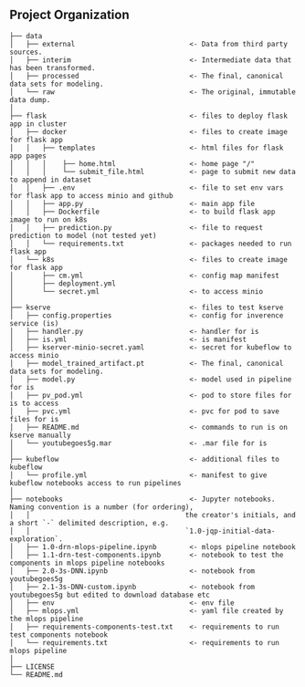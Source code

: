 Project Organization
------------

    ├── data
    │   ├── external                            <- Data from third party sources.
    │   ├── interim                             <- Intermediate data that has been transformed.
    │   ├── processed                           <- The final, canonical data sets for modeling.
    │   └── raw                                 <- The original, immutable data dump.
    │
    ├── flask                                   <- files to deploy flask app in cluster
    │   ├── docker                              <- files to create image for flask app
    │   │   ├── templates                       <- html files for flask app pages
    │   │   │    ├── home.html                  <- home page "/"
    │   │   │    └── submit_file.html           <- page to submit new data to append in dataset
    │   │   ├── .env                            <- file to set env vars for flask app to access minio and github
    │   │   ├── app.py                          <- main app file
    │   │   ├── Dockerfile                      <- to build flask app image to run on k8s
    │   │   ├── prediction.py                   <- file to request prediction to model (not tested yet)
    │   │   └── requirements.txt                <- packages needed to run flask app
    │   └── k8s                                 <- files to create image for flask app
    │       ├── cm.yml                          <- config map manifest
    │       ├── deployment.yml  
    │       └── secret.yml                      <- to access minio
    │
    ├── kserve                                  <- files to test kserve
    │   ├── config.properties                   <- config for inverence service (is)
    │   ├── handler.py                          <- handler for is
    │   ├── is.yml                              <- is manifest
    │   ├── kserver-minio-secret.yaml           <- secret for kubeflow to access minio
    │   ├── model_trained_artifact.pt           <- The final, canonical data sets for modeling.
    │   ├── model.py                            <- model used in pipeline for is
    │   ├── pv_pod.yml                          <- pod to store files for is to access
    │   ├── pvc.yml                             <- pvc for pod to save files for is
    │   ├── README.md                           <- commands to run is on kserve manually
    │   └── youtubegoes5g.mar                   <- .mar file for is
    │
    ├── kubeflow                                <- additional files to kubeflow
    │   └── profile.yml                         <- manifest to give kubeflow notebooks access to run pipelines
    │
    ├── notebooks                               <- Jupyter notebooks. Naming convention is a number (for ordering),
    │   │                                      the creator's initials, and a short `-` delimited description, e.g.
    │   │                                      `1.0-jqp-initial-data-exploration`.
    │   ├── 1.0-drn-mlops-pipeline.ipynb        <- mlops pipeline notebook
    │   ├── 1.1-drn-test-components.ipynb       <- notebook to test the components in mlops pipeline notebooks
    │   ├── 2.0-3s-DNN.ipynb                    <- notebook from youtubegoes5g
    │   ├── 2.1-3s-DNN-custom.ipynb             <- notebook from youtubegoes5g but edited to download database etc
    │   ├── env                                 <- env file
    │   ├── mlops.yml                           <- yaml file created by the mlops pipeline
    │   ├── requirements-components-test.txt    <- requirements to run test components notebook
    │   └── requirements.txt                    <- requirements to run mlops pipeline
    │
    ├── LICENSE
    └── README.md